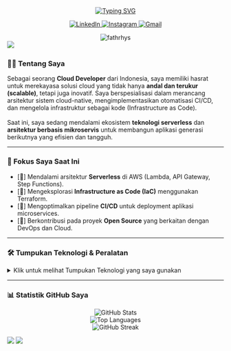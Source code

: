 <div align="center">

  <!-- Header Typing Animation -->
  <a href="https://git.io/typing-svg">
    <img src="https://readme-typing-svg.vercel.app/?font=Fira+Code&weight=700&size=35&pause=1000&color=00BFFF¢er=true&vCenter=true&width=435&lines=Hi+there+%F0%9F%91%8B%2C+I'm+Ahmad+Fadhil;A+Passionate+Cloud+Developer;From+Indonesia" alt="Typing SVG" />
  </a>

  <!-- Social Media Badges -->
  <p align="center">
    <a href="https://linkedin.com/in/ahmad-fadhil-fathi-rahesya-nashwan-0294b3352" target="_blank">
      <img src="https://img.shields.io/badge/LinkedIn-0A66C2?style=for-the-badge&logo=linkedin&logoColor=white" alt="LinkedIn">
    </a>
    <a href="https://instagram.com/nashys_aff" target="_blank">
      <img src="https://img.shields.io/badge/Instagram-E4405F?style=for-the-badge&logo=instagram&logoColor=white" alt="Instagram">
    </a>
    <a href="mailto:ahmadfadhilfathir@gmail.com">
      <img src="https://img.shields.io/badge/Gmail-D14836?style=for-the-badge&logo=gmail&logoColor=white" alt="Gmail">
    </a>
  </p>
  
  <!-- Profile Views Counter -->
  <img src="https://komarev.com/ghpvc/?username=fathrhys&label=Profile%20Views&color=00BFFF&style=for-the-badge" alt="fathrhys" />

</div>

<!-- Futuristic Divider -->
<img src="https://user-images.githubusercontent.com/73097560/115834477-dbab4500-a447-11eb-908a-139a6edaec5c.gif">

### 👨‍💻 Tentang Saya

<p>
  Sebagai seorang <strong>Cloud Developer</strong> dari Indonesia, saya memiliki hasrat untuk merekayasa solusi cloud yang tidak hanya <strong>andal dan terukur (scalable)</strong>, tetapi juga inovatif. Saya berspesialisasi dalam merancang arsitektur sistem cloud-native, mengimplementasikan otomatisasi CI/CD, dan mengelola infrastruktur sebagai kode (Infrastructure as Code).
  <br><br>
  Saat ini, saya sedang mendalami ekosistem <strong>teknologi serverless</strong> dan <strong>arsitektur berbasis mikroservis</strong> untuk membangun aplikasi generasi berikutnya yang efisien dan tangguh.
</p>

---

### 🚀 Fokus Saya Saat Ini

-   [🔷] Mendalami arsitektur **Serverless** di AWS (Lambda, API Gateway, Step Functions).
-   [🔷] Mengeksplorasi **Infrastructure as Code (IaC)** menggunakan Terraform.
-   [🔷] Mengoptimalkan pipeline **CI/CD** untuk deployment aplikasi microservices.
-   [🔷] Berkontribusi pada proyek **Open Source** yang berkaitan dengan DevOps dan Cloud.

---

### 🛠️ Tumpukan Teknologi & Peralatan

<details>
  <summary>Klik untuk melihat Tumpukan Teknologi yang saya gunakan</summary>
  <br>
  <table width="100%">
    <tr>
      <td align="center" width="33%">
        <strong>Cloud & DevOps</strong><br><br>
        <a href="https://aws.amazon.com" target="_blank" rel="noreferrer"> <img src="https://raw.githubusercontent.com/devicons/devicon/master/icons/amazonwebservices/amazonwebservices-original-wordmark.svg" alt="aws" width="45" height="45"/> </a>
        <a href="https://cloud.google.com" target="_blank" rel="noreferrer"> <img src="https://www.vectorlogo.zone/logos/google_cloud/google_cloud-icon.svg" alt="gcp" width="45" height="45"/> </a>
        <a href="https://azure.microsoft.com/en-in/" target="_blank" rel="noreferrer"> <img src="https://www.vectorlogo.zone/logos/microsoft_azure/microsoft_azure-icon.svg" alt="azure" width="45" height="45"/> </a>
        <a href="https://www.docker.com/" target="_blank" rel="noreferrer"> <img src="https://raw.githubusercontent.com/devicons/devicon/master/icons/docker/docker-original-wordmark.svg" alt="docker" width="45" height="45"/> </a>
        <a href="https://kubernetes.io" target="_blank" rel="noreferrer"> <img src="https://www.vectorlogo.zone/logos/kubernetes/kubernetes-icon.svg" alt="kubernetes" width="45" height="45"/> </a>
        <a href="https://www.nginx.com" target="_blank" rel="noreferrer"> <img src="https://raw.githubusercontent.com/devicons/devicon/master/icons/nginx/nginx-original.svg" alt="nginx" width="45" height="45"/> </a>
        <a href="https://circleci.com" target="_blank" rel="noreferrer"> <img src="https://www.vectorlogo.zone/logos/circleci/circleci-icon.svg" alt="circleci" width="45" height="45"/> </a>
        <a href="https://git-scm.com/" target="_blank" rel="noreferrer"> <img src="https://www.vectorlogo.zone/logos/git-scm/git-scm-icon.svg" alt="git" width="45" height="45"/> </a>
        <a href="https.linux.org/" target="_blank" rel="noreferrer"> <img src="https://raw.githubusercontent.com/devicons/devicon/master/icons/linux/linux-original.svg" alt="linux" width="45" height="45"/> </a>
      </td>
      <td align="center" width="33%">
        <strong>Backend Development</strong><br><br>
        <a href="https://golang.org" target="_blank" rel="noreferrer"> <img src="https://raw.githubusercontent.com/devicons/devicon/master/icons/go/go-original.svg" alt="go" width="45" height="45"/> </a>
        <a href="https://www.python.org" target="_blank" rel="noreferrer"> <img src="https://raw.githubusercontent.com/devicons/devicon/master/icons/python/python-original.svg" alt="python" width="45" height="45"/> </a>
        <a href="https://nodejs.org" target="_blank" rel="noreferrer"> <img src="https://raw.githubusercontent.com/devicons/devicon/master/icons/nodejs/nodejs-original-wordmark.svg" alt="nodejs" width="45" height="45"/> </a>
        <a href="https://www.java.com" target="_blank" rel="noreferrer"> <img src="https://raw.githubusercontent.com/devicons/devicon/master/icons/java/java-original.svg" alt="java" width="45" height="45"/> </a>
        <a href="https://www.php.net" target="_blank" rel="noreferrer"> <img src="https://raw.githubusercontent.com/devicons/devicon/master/icons/php/php-original.svg" alt="php" width="45" height="45"/> </a>
        <a href="https://developer.mozilla.org/en-US/docs/Web/JavaScript" target="_blank" rel="noreferrer"> <img src="https://raw.githubusercontent.com/devicons/devicon/master/icons/javascript/javascript-original.svg" alt="javascript" width="45" height="45"/> </a>
      </td>
      <td align="center" width="33%">
        <strong>Database</strong><br><br>
        <a href="https://www.mysql.com/" target="_blank" rel="noreferrer"> <img src="https://raw.githubusercontent.com/devicons/devicon/master/icons/mysql/mysql-original-wordmark.svg" alt="mysql" width="45" height="45"/> </a>
        <a href="https://www.mongodb.com/" target="_blank" rel="noreferrer"> <img src="https://raw.githubusercontent.com/devicons/devicon/master/icons/mongodb/mongodb-original-wordmark.svg" alt="mongodb" width="45" height="45"/> </a>
        <a href="https://firebase.google.com/" target="_blank" rel="noreferrer"> <img src="https://www.vectorlogo.zone/logos/firebase/firebase-icon.svg" alt="firebase" width="45" height="45"/> </a>
        <a href="https://www.microsoft.com/en-us/sql-server" target="_blank" rel="noreferrer"> <img src="https://www.svgrepo.com/show/303229/microsoft-sql-server-logo.svg" alt="mssql" width="45" height="45"/> </a>
      </td>
    </tr>
  </table>
</details>

---

### 📊 Statistik GitHub Saya

<p align="center">
  <img src="https://github-readme-stats.vercel.app/api?username=fathrhys&show_icons=true&theme=dracula&include_all_commits=true&count_private=true" alt="GitHub Stats">
  <br>
  <img src="https://github-readme-stats.vercel.app/api/top-langs/?username=fathrhys&layout=compact&langs_count=8&theme=dracula" alt="Top Languages">
  <br>
  <img src="https://github-readme-streak-stats.herokuapp.com/?user=fathrhys&theme=dark" alt="GitHub Streak">
</p>

<!-- Futuristic Divider -->
<img src="https://user-images.githubusercontent.com/73097560/115834477-dbab4500-a447-11eb-908a-139a6edaec5c.gif">

<!-- Footer -->
<img src="https://capsule-render.vercel.app/api?type=waving&color=00BFFF&height=150§ion=footer&text=Thanks%20for%20visiting!&fontSize=30" />
